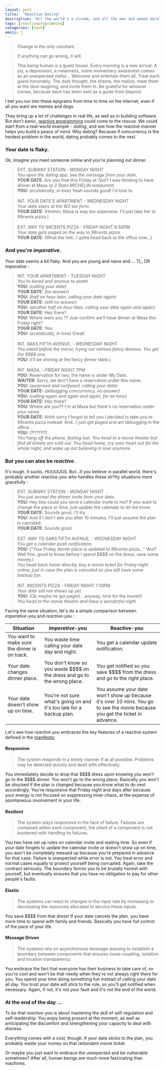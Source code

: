 ```yaml
---
layout: post
title:  "Reactive Dating"
description: "All the world's a stream, and all the men and women merely observables."
tags: [reactiveprogramming]
categories: [tech]
emoji: 💑
---
```


> Change is the only constant.

> If anything can go wrong, it will.

> This being human is a guest house. Every morning is a new arrival. A joy, a depression, a meanness, some momentary awareness comes as an unexpected visitor… Welcome and entertain them all. Treat each guest honorably. The dark thought, the shame, the malice, meet them at the door laughing, and invite them in. Be grateful for whoever comes, because each has been sent as a guide from beyond. 

I bet you run into these epigrams from time to time on the internet, even if all you want are memes and dogs.

They bring up a lot of challenges in real life, as well as in building software. But don't panic, [reactive programming](https://www.reactivemanifesto.org/) could come to the rescue. We could start from a real-world example - _dating_, and see how the reactive manner helps you build a peace of mind. Why dating? Because if concurrency is the hardest problem in the world, dating probably comes to the next. 

### Your date is flaky.
Ok, imagine you meet someone online and you're planning out dinner. 
> EXT. SUBWAY STATION - MONDAY NIGHT <br>
> *You open the dating app, see the message from your date.* <br>
> **YOUR DATE**: Are you free this Friday at 7pm? I was thinking to have dinner at Masa (_a 3 Stars MICHELIN restaurant_) <br>
> **YOU:**  *(ecstatically, in love)* Yeah sounds good! I'd love to. <br>
> <br>
> INT. YOUR DATE'S APARTMENT - WEDNESDAY NIGHT <br>
>*Your date stairs at the W2 tax form.* <br>
> **YOUR DATE:** (Hmmm, Masa is way too expensive. I'll just take her to 99cents pizza.) <br>
> <br>
> EXT. WAY TO 99CENTS PIZZA - FRIDAY NIGHT 6:50PM <br>
>*Your date gets paged on the way to 99cents pizza.* <br>
> **YOUR DATE:** (What the hell...I gotta head back to the office now...) 

### And you're _imperative_.
Your date seems a bit flaky. And you are young and naive and ... TL; DR _imperative_ :
> INT. YOUR APARTMENT - TUESDAY NIGHT <br>
> *You're bored and anxious to death.* <br>
>**YOU:** *(calling your date)* <br>
>**YOUR DATE:** *(no answer)* <br>
>**YOU:** *(half an hour later, calling your date again)* <br>
>**YOUR DATE:** *(still no answer)* <br>
>**YOU:** *(another half an hour later, calling your date again and again)* <br>
>**YOUR DATE:** Hey there? <br>
>**YOU:** Where were you ?? Just confirm we'll have dinner at Masa this Friday right? <br>
>**YOUR DATE:** Yea. <br>
>**YOU:** *(ecstatically, in love)* Great! <br>
> <br>
> INT. SAKS FIFTH AVENUE, - WEDNESDAY NIGHT <br>
>*You stand before the mirror, trying out various fancy dresses. You get the \$\$\$\$ one.* <br>
> **YOU:** (l'll be shining at the fancy dinner table.) <br>
> <br>
> INT. MASA, - FRIDAY NIGHT 7PM <br>
> **YOU:** Reservation for two, the name is under My Date. <br>
> **WAITER:** Sorry, we don't have a reservation under this name. <br>
> **YOU:** *(surprised and confused, calling your date)* <br>
> **YOUR DATE:** *(debugging concurrency, no answer)* <br>
> **YOU:** *(calling again and again and again, for an hour)* <br>
> **YOUR DATE:** Hey there? <br>
> **YOU:** Where are you?? I'm at Masa but there's no reservation under your name. <br>
> **YOUR DATE:** Ahhh sorry I forgot to tell you I decided to take you to 99cents pizza instead. And...I just got paged and am debugging in the office... <br>
> **YOU:** (?!??!?!?) <br>
> *You hang off the phone, feeling lost. You head to a movie theater but find all tickets are sold out. You head home, cry your heart out for the whole night, and wake up not believing in love anymore.*

### But you can also be _reactive_.
It's tough. It sucks. HUUUUGS. But...if you believe in parallel world, there's probably another _reactive-you_ who handles these sh*tty situations more gracefully :
> EXT. SUBWAY STATION - MONDAY NIGHT <br>
> *You just accept the dinner invite from your date.* <br>
> **YOU:** Hey btw could you send a calendar invite to me? If you want to change the place or time, just update the calendar to let me know. <br>
> **YOUR DATE:** Sounds good. I'll _try_. <br>
> **YOU:** And if I don't see you after 10 minutes, I'll just assume the plan is canceled. <br>
> **YOUR DATE:** Sounds good. <br>
> <br>
> EXT. WAY TO SAKS FIFTH AVENUE, - WEDNESDAY NIGHT <br>
>*You get a calendar push notification.* <br>
> **YOU:** ("Your Friday dinner place is updated to 99cents pizza..." Wut? Well fine, good to know before I spend \$\$\$\$ on the dress, save some money.) <br>
*You head back home directly, buy a movie ticket for Friday night online, just in case the plan is canceled so you still have some backup fun.* <br>
> <br>
> INT. 99CENTS PIZZA - FRIDAY NIGHT 7:10PM <br>
> *Your date still not shows up yet.* <br>
> **YOU:** (Ok maybe he got paged... anyway, time for the movie!) <br>
> *You head to the movie theatre and have a wonderful night.*

Facing the same situation, let's do a simple comparison between _imperative-you_ and _reactive-you_ :

| Situation | _Imperative-you_ | Reactive-you |
| --- | --- | --- |
| You want to make sure the dinner is on track. | You waste time calling your date day and night. | You get a calendar update notification. |
| Your date changes dinner place. | You don't know so you waste \$\$\$\$ on the dress and go to the wrong place. | You get notified so you save \$\$\$\$ from the dress and go to the right place. |
| Your date doesn't show up on time. | You're not sure what's going on and it's too late for a backup plan. | You assume your date won't show up because it's over 10 mins. You go to see the movie because you get the ticket in advance. |

Let's see how _reactive you_ embraces the key features of a reactive system defined in the [manifesto](https://www.reactivemanifesto.org/):

#### Responsive 

> The system responds in a timely manner if at all possible. Problems may be detected quickly and dealt with effectively.

You immediately decide to drop that \$\$\$\$ dress upon knowing you won't go to the \$\$\$\$ dinner. You won't go to the wrong place. Basically you won't be shocked if the plan is changed because you know what to do next accordingly. You're responsive that Friday night and days after because your energy is not focused on suppressing inner chaos, at the expense of spontaneous involvement in your life.

#### Resilient

> The system stays responsive in the face of failure. Failures are contained within each component, the client of a component is not burdened with handling its failures.

You two have set up rules on calendar invite and waiting time. So even if your date forgets to update the calendar invite or doesn't show up on time, you won't be completely messed up because you're prepared in advance for that case. _Failure_ is unexpected while _error_ is not. You treat error and normal cases equally to protect yourself being corrupted. Again, take the contract seriously. The boundary forces you to be brutally honest with yourself, but eventually ensures that you have no obligation to pay for other people's faults.

#### Elastic

> The systems can react to changes in the input rate by increasing or decreasing the resources allocated to service these inputs.

You save \$\$\$\$ from that dress! If your date cancels the plan, you have more time to spend with family and friends. Basically you have full control of the pace of your life.

#### Message Driven

> The systems rely on asynchronous message-passing to establish a boundary between components that ensures loose coupling, isolation and location transparency.

You embrace the fact that everyone has their business to take care of, so you're cool and won't be that needy when they're not always right there for you. You spend your time doing something fun instead of calling your date all day. You trust your date will stick to the rule, so you'll get notified when necessary. Again, if not, it's not your fault and it's not the end of the world.

### At the end of the day ...
To be that _reactive-you_ is about mastering the skill of self-regulation and self-leadership. You enjoy being present at the moment, as well as anticipating the discomfort and strengthening your capacity to deal with distress.

Everything comes with a cost, though. If your date sticks to the plan, you probably waste your money on that redundant movie ticket.

Or maybe you just want to embrace the unexpected and be vulnerable sometimes? After all, human beings are much more fascinating than machines.
